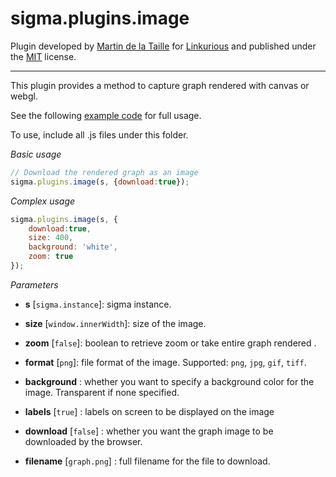 sigma.plugins.image
=====================

Plugin developed by [Martin de la Taille](https://github.com/martindelataille) for [Linkurious](https://github.com/Linkurious) and published under the [MIT](LICENSE) license.

---

This plugin provides a method to capture graph rendered with canvas or webgl.

See the following [example code](../../examples/plugin-image.html) for full usage.

To use, include all .js files under this folder.

*Basic usage*

```js
// Download the rendered graph as an image
sigma.plugins.image(s, {download:true});
```

*Complex usage*

```js
sigma.plugins.image(s, {
	download:true,
	size: 400,
	background: 'white',
	zoom: true
});
```

*Parameters*

* **s** [`sigma.instance`]: sigma instance.

* **size** [`window.innerWidth`]: size of the image.
* **zoom** [`false`]: boolean to retrieve zoom or take entire graph rendered .
* **format** [`png`]: file format of the image. Supported: `png`, `jpg`, `gif`, `tiff`.
* **background** : whether you want to specify a background color for the image. Transparent if none specified.
* **labels** [`true`] : labels on screen to be displayed on the image
* **download** [`false`] : whether you want the graph image to be downloaded by the browser.
* **filename** [`graph.png`] : full filename for the file to download.
